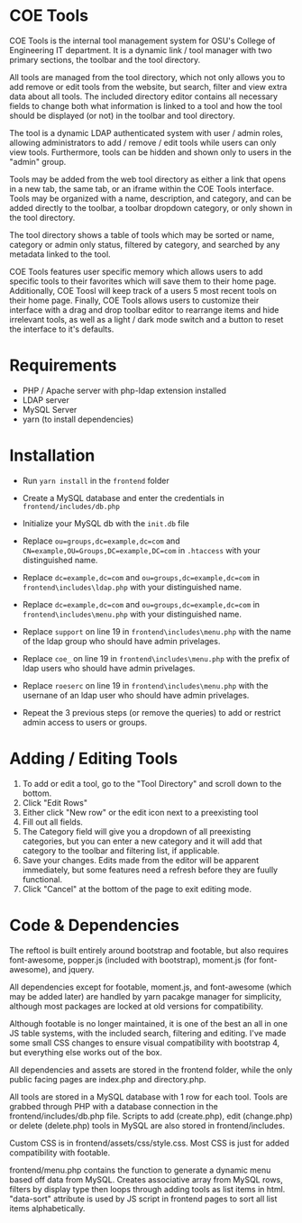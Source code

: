 # COE Tools

COE Tools is the internal tool management system for OSU's College of Engineering IT department. It is a dynamic link / tool manager with two primary sections, the toolbar and the tool directory.

All tools are managed from the tool directory, which not only allows you to add remove or edit tools from the website, but search, filter and view extra data about all tools.
The included directory editor contains all necessary fields to change both what information is linked to a tool and how the tool should be displayed (or not) in the toolbar and tool directory.

The tool is a dynamic LDAP authenticated system with user / admin roles, allowing administrators to add / remove / edit tools while users can only view tools.
Furthermore, tools can be hidden and shown only to users in the "admin" group.

Tools may be added from the web tool directory as either a link that opens in a new tab, the same tab, or an iframe within the COE Tools interface.
Tools may be organized with a name, description, and category, and can be added directly to the toolbar, a toolbar dropdown category, or only shown in the tool directory.

The tool directory shows a table of tools which may be sorted or name, category or admin only status, filtered by category, and searched by any metadata linked to the tool.

COE Tools features user specific memory which allows users to add specific tools to their favorites which will save them to their home page.
Additionally, COE Toosl will keep track of a users 5 most recent tools on their home page.
Finally, COE Tools allows users to customize their interface with a drag and drop toolbar editor to rearrange items and hide irrelevant tools, as well as a light / dark mode switch and a button to reset the interface to it's defaults.

# Requirements

* PHP / Apache server with php-ldap extension installed
* LDAP server
* MySQL Server
* yarn (to install dependencies)

# Installation

* Run `yarn install` in the `frontend` folder
* Create a MySQL database and enter the credentials in `frontend/includes/db.php`
* Initialize your MySQL db with the `init.db` file

* Replace `ou=groups,dc=example,dc=com` and `CN=example,OU=Groups,DC=example,DC=com` in `.htaccess` with your distinguished name.
* Replace `dc=example,dc=com` and `ou=groups,dc=example,dc=com` in `frontend\includes\ldap.php` with your distinguished name.
* Replace `dc=example,dc=com` and `ou=groups,dc=example,dc=com` in `frontend\includes\menu.php` with your distinguished name.

* Replace `support` on line 19 in `frontend\includes\menu.php` with the name of the ldap group who should have admin privelages.
* Replace `coe_` on line 19 in `frontend\includes\menu.php` with the prefix of ldap users who should have admin privelages.
* Replace `roeserc` on line 19 in `frontend\includes\menu.php` with the usernane of an ldap user who should have admin privelages.
* Repeat the 3 previous steps (or remove the queries) to add or restrict admin access to users or groups.

# Adding / Editing Tools

1. To add or edit a tool, go to the "Tool Directory" and scroll down to the bottom.
2. Click "Edit Rows"
3. Either click "New row" or the edit icon next to a preexisting tool
4. Fill out all fields.
5. The Category field will give you a dropdown of all preexisting categories, but you can enter a new category and it will add that category to the toolbar and filtering list, if applicable.
6. Save your changes. Edits made from the editor will be apparent immediately, but some features need a refresh before they are fuully functional.
7. Click "Cancel" at the bottom of the page to exit editing mode.

# Code & Dependencies

The reftool is built entirely around bootstrap and footable, but also requires font-awesome, popper.js (included with bootstrap), moment.js (for font-awesome), and jquery.

All dependencies except for footable, moment.js, and font-awesome (which may be added later) are handled by yarn pacakge manager for simplicity, although most packages are locked at old versions for compatibility.

Although footable is no longer maintained, it is one of the best an all in one JS table systems, with the included search, filtering and editing. I've made some small CSS changes to ensure visual compatibility with bootstrap 4, but everything else works out of the box.

All dependencies and assets are stored in the frontend folder, while the only public facing pages are index.php and directory.php.

All tools are stored in a MySQL database with 1 row for each tool. Tools are grabbed through PHP with a database connection in the frontend/includes/db.php file. Scripts to add (create.php), edit (change.php) or delete (delete.php) tools in MySQL are also stored in frontend/includes.

Custom CSS is in frontend/assets/css/style.css. Most CSS is just for added compatibility with footable.

frontend/menu.php contains the function to generate a dynamic menu based off data from MySQL. Creates associative array from MySQL rows, filters by display type then loops through adding tools as list items in html. "data-sort" attribute is used by JS script in frontend pages to sort all list items alphabetically.
